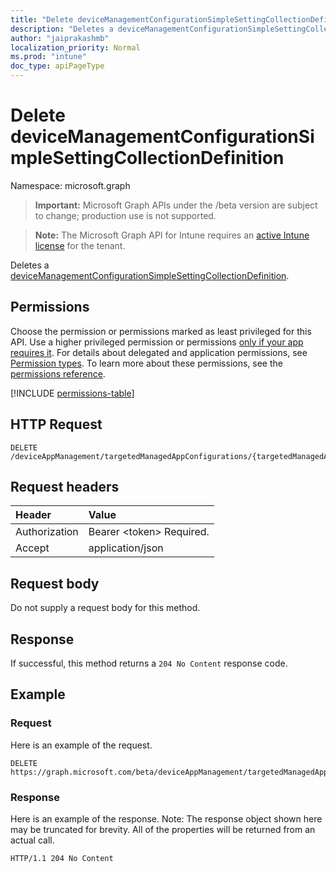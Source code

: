 ```yaml
---
title: "Delete deviceManagementConfigurationSimpleSettingCollectionDefinition"
description: "Deletes a deviceManagementConfigurationSimpleSettingCollectionDefinition."
author: "jaiprakashmb"
localization_priority: Normal
ms.prod: "intune"
doc_type: apiPageType
---
```


# Delete deviceManagementConfigurationSimpleSettingCollectionDefinition

Namespace: microsoft.graph

> **Important:** Microsoft Graph APIs under the /beta version are subject to change; production use is not supported.

> **Note:** The Microsoft Graph API for Intune requires an [active Intune license](https://go.microsoft.com/fwlink/?linkid=839381) for the tenant.

Deletes a [deviceManagementConfigurationSimpleSettingCollectionDefinition](../resources/intune-mam-devicemanagementconfigurationsimplesettingcollectiondefinition.md).

## Permissions
Choose the permission or permissions marked as least privileged for this API. Use a higher privileged permission or permissions [only if your app requires it](/graph/permissions-overview#best-practices-for-using-microsoft-graph-permissions). For details about delegated and application permissions, see [Permission types](/graph/permissions-overview#permission-types). To learn more about these permissions, see the [permissions reference](/graph/permissions-reference).

<!-- { "blockType": "permissions", "name": "intune_mam_devicemanagementconfigurationsimplesettingcollectiondefinition_delete" } -->
[!INCLUDE [permissions-table](../includes/permissions/intune-mam-devicemanagementconfigurationsimplesettingcollectiondefinition-delete-permissions.md)]

## HTTP Request
<!-- {
  "blockType": "ignored"
}
-->
``` http
DELETE /deviceAppManagement/targetedManagedAppConfigurations/{targetedManagedAppConfigurationId}/settings/{deviceManagementConfigurationSettingId}/settingDefinitions/{deviceManagementConfigurationSettingDefinitionId}
```

## Request headers
|Header|Value|
|:---|:---|
|Authorization|Bearer &lt;token&gt; Required.|
|Accept|application/json|

## Request body
Do not supply a request body for this method.

## Response
If successful, this method returns a `204 No Content` response code.

## Example

### Request
Here is an example of the request.
``` http
DELETE https://graph.microsoft.com/beta/deviceAppManagement/targetedManagedAppConfigurations/{targetedManagedAppConfigurationId}/settings/{deviceManagementConfigurationSettingId}/settingDefinitions/{deviceManagementConfigurationSettingDefinitionId}
```

### Response
Here is an example of the response. Note: The response object shown here may be truncated for brevity. All of the properties will be returned from an actual call.
``` http
HTTP/1.1 204 No Content
```
